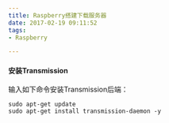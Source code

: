 ```yaml
---
title: Raspberry搭建下载服务器
date: 2017-02-19 09:11:52
tags:
- Raspberry

---
```




#### 安装Transmission



输入如下命令安装Transmission后端：

```shell
sudo apt-get update
sudo apt-get install transmission-daemon -y
```





